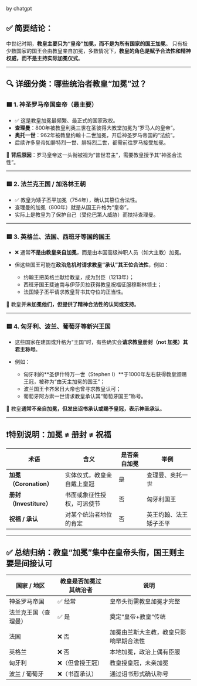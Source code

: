 by chatgpt

## ✅ **简要结论：**

中世纪时期，**教皇主要只为“皇帝”加冕，而不是为所有国家的国王加冕**。
只有极少数国家的国王会由教皇亲自加冕，多数情况下，**教皇的角色是赋予合法性和精神权威，而不是主持实际加冕仪式**。

---

## 🔍 **详细分类：哪些统治者教皇“加冕”过？**

### 🟩 **1. 神圣罗马帝国皇帝（最主要）**

* ✅ 这是教皇加冕最频繁、最正式的国家政权。
* **查理曼**：800年被教皇利奥三世在圣彼得大教堂加冕为“罗马人的皇帝”。
* **奥托一世**：962年被教皇约翰十二世加冕，开启神圣罗马帝国的“法统”。
* 后续许多皇帝如腓特烈一世、腓特烈二世，都需前往罗马接受加冕。

📝 **背后原因**：罗马皇帝这一头衔被视为“普世君主”，需要教皇授予其“神圣合法性”。

---

### 🟨 **2. 法兰克王国 / 加洛林王朝**

* ✅ 教皇为矮子丕平加冕（754年），确认其篡位合法性。
* 查理曼的加冕（800年）就是从国王升格为“皇帝”。
* 实际上是教皇为了保护自己（受伦巴第人威胁）而扶持查理曼。

---

### 🟨 **3. 英格兰、法国、西班牙等国的国王**

* ❌ 通常**不是由教皇亲自加冕**，而是由本国高级神职人员（如大主教）加冕。
* 但这些国王可能在**政治危机时请求教皇“承认”其王位合法性**，例如：

  * 约翰王把英格兰献给教皇，成为封臣（1213年）；
  * 西班牙国王斐迪南与伊莎贝拉获得教皇祝福征服穆斯林领土；
  * 法国矮子丕平请求教皇背书其夺位的正当性。

📝 教皇**并未加冕他们，但提供了精神合法性的认同或支持**。

---

### 🟨 **4. 匈牙利、波兰、葡萄牙等新兴王国**

* 这些国家在建国或升格为“王国”时，有些确实会**请求教皇册封（not 加冕）其君主称号**。
* 例如：

  * 匈牙利的\*\*圣伊什特万一世（Stephen I）\*\*于1000年左右获得教皇颁赐王冠，被称为“由天主加冕的国王”；
  * 波兰国王卡齐米日大帝也曾寻求教皇认可；
  * 葡萄牙阿方索一世请求教皇承认其“葡萄牙国王”称号。

📝 教皇**通常不亲自加冕，但发出诏书承认或赐予皇冠，表示神圣承认**。

---

## ❗️特别说明：加冕 ≠ 册封 ≠ 祝福

| 术语                  | 含义            | 是否亲自加冕 | 举例          |
| ------------------- | ------------- | ------ | ----------- |
| **加冕（Coronation）**  | 实体仪式，教皇亲自戴上皇冠 | 是      | 查理曼、奥托一世    |
| **册封（Investiture）** | 书面或象征性授权，可派使节 | 否      | 匈牙利国王       |
| **祝福 / 承认**         | 对某个统治者地位的肯定   | 否      | 英王约翰、法王矮子丕平 |

---

## ✅ 总结归纳：教皇“加冕”集中在皇帝头衔，国王则主要是间接认可

| 国家 / 地区    | 教皇是否加冕过其统治者 | 说明                  |
| ---------- | ----------- | ------------------- |
| 神圣罗马帝国     | ✅ 经常        | 皇帝头衔需教皇加冕才完整        |
| 法兰克王国（查理曼） | ✅ 是         | 奠定“皇帝+教皇”传统         |
| 法国         | ❌ 否         | 加冕由兰斯大主教，教皇只影响早期合法性 |
| 英格兰        | ❌ 否         | 本地加冕，政治上偶有臣服        |
| 匈牙利        | ❌（但曾授王冠）    | 教皇授皇冠，未亲加冕          |
| 波兰 / 葡萄牙   | ❌（书面承认）     | 通过诏书形式确认称号          |
